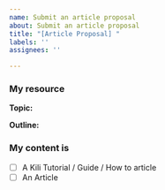```yaml
---
name: Submit an article proposal
about: Submit an article proposal
title: "[Article Proposal] "
labels: ''
assignees: ''

---
```


### My resource
<!--Please describe what your article will be about in a few sentences and include an outline with the main topics covered in the article. -->

**Topic:**

**Outline:**

### My content is

- [ ] A Kili Tutorial / Guide / How to article
- [ ] An Article

<!--Thank you for submitting your article proposal.-->
